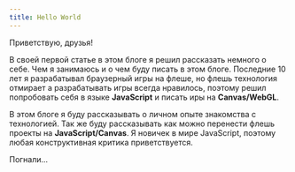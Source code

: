 ```yaml
---
title: Hello World
---
```


Приветствую, друзья!

В своей первой статье в этом блоге я решил рассказать немного о себе. Чем я занимаюсь и о чем буду писать в этом блоге.
Последние 10 лет я разрабатывал браузерный игры на флеше, но флешь технология отмирает а разрабатывать игры всегда нравилось, поэтому решил попробовать себя в языке <strong>JavaScript</strong> и писать иры на <strong>Canvas/WebGL</strong>.

В этом блоге я буду рассказывать о личном опыте знакомства с технологией. Так же буду рассказывать как можно перенести флешь проекты на <strong>JavaScript/Canvas</strong>. Я новичек в мире JavaScript, поэтому любая конструктивная критика приветствуется.

Погнали...